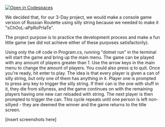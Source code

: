 [![Open in Codespaces](https://classroom.github.com/assets/launch-codespace-7f7980b617ed060a017424585567c406b6ee15c891e84e1186181d67ecf80aa0.svg)](https://classroom.github.com/open-in-codespaces?assignment_repo_id=13460637)

We decided that, for our 3-Day project, we would make a console game version of Russian Roulette using silly string because we needed to make it "sChOoL-aPpRoPrIaTe". 

The project purpose is to practice the development process and make a fun little game (we did not achieve either of these purposes satisfactorily).

Using only the c# code in Program.cs, running "dotnet run" in the terminal will start the game and bring up the main menu. The game can be played with any amount of players greater than 1. Use the arrow keys in the main menu to change the amount of players. You could also press q to quit. Once you're ready, hit enter to play. The idea is that every player is given a can of silly string, but only one of them has anything in it. Player one is prompted to press any key to trigger the silly string. If their can is the one with stuff in it, they die from sillyness, and the game continues on with the remaining players having one new can reloaded with string. The next player is then prompted to trigger the can. This cycle repeats until one person is left non-sillyed - they are deemed the winner and the game returns to the title screen. 

[insert screenshots here]